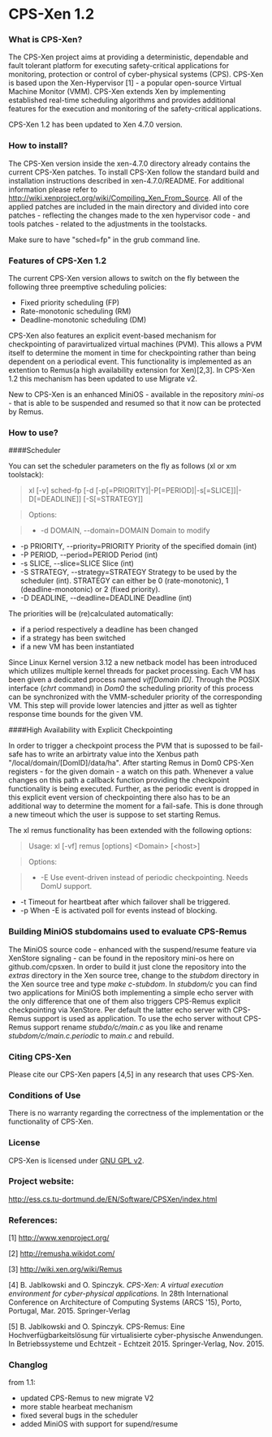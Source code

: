 # CPS-Xen 1.2

### What is CPS-Xen?

The CPS-Xen project aims at providing a deterministic, dependable and fault tolerant platform for executing safety-critical applications for monitoring, protection or control of cyber-physical systems (CPS). CPS-Xen is based upon the Xen-Hypervisor [1] - a popular open-source Virtual Machine Monitor (VMM). CPS-Xen extends Xen by implementing established real-time scheduling algorithms and provides additional features for the execution and monitoring of the safety-critical applications.

CPS-Xen 1.2 has been updated to Xen 4.7.0 version. 

### How to install?

The CPS-Xen version inside the xen-4.7.0 directory already contains the current CPS-Xen patches. To install CPS-Xen follow the standard build and installation instructions described in xen-4.7.0/README. For additional information please refer to http://wiki.xenproject.org/wiki/Compiling_Xen_From_Source. All of the applied patches are included in the main directory and divided into core patches - reflecting the changes made to the xen hypervisor code - and tools patches - related to the adjustments in the toolstacks.

Make sure to have "sched=fp" in the grub command line.

### Features of CPS-Xen 1.2 

The current CPS-Xen version allows to switch on the fly between the following three preemptive scheduling policies:

* Fixed priority scheduling (FP)
* Rate-monotonic scheduling (RM)
* Deadline-monotonic scheduling (DM)
 
CPS-Xen also features  an explicit event-based mechanism for checkpointing of paravirtualized virtual machines (PVM). This allows a PVM itself to determine the moment in time for checkpointing rather than being dependent on a periodical event. This functionality is implemented as an extention to Remus(a high availability extension for Xen)[2,3]. In CPS-Xen 1.2 this mechanism has been updated to use Migrate v2. 

New to CPS-Xen is an enhanced MiniOS - available in the repository *mini-os* - that is able to be suspended and resumed so that it now can be protected by Remus.

### How to use?

####Scheduler

You can set the scheduler parameters on the fly as follows (xl or xm toolstack):

> xl [-v] sched-fp [-d <Domain> [-p[=PRIORITY]|-P[=PERIOD]|-s[=SLICE]]|-D[=DEADLINE]] [-S[=STRATEGY]]

>Options:

>- -d DOMAIN,   --domain=DOMAIN         Domain to modify
- -p PRIORITY, --priority=PRIORITY     Priority of the specified domain (int)
- -P PERIOD,   --period=PERIOD         Period (int)
- -s SLICE,    --slice=SLICE           Slice (int)
- -S STRATEGY, --strategy=STRATEGY     Strategy to be used by the scheduler (int). STRATEGY can either be 0 (rate-monotonic), 1 (deadline-monotonic) or 2 (fixed priority).
- -D DEADLINE, --deadline=DEADLINE     Deadline (int)

The priorities will be (re)calculated automatically:
* if a period respectively a deadline has been changed 
* if a strategy has been switched
* if a new VM has been instantiated

Since Linux Kernel version 3.12 a new netback model has been introduced which utilizes multiple kernel threads for packet processing. Each VM has been given a dedicated process named *vif[Domain ID]*. Through the POSIX interface (*chrt* command) in *Dom0* the scheduling priority of this process can be synchronized with the VMM-scheduler priority of the corresponding VM. This step will provide lower latencies and jitter as well as tighter response time bounds for the given VM. 

####High Availability with Explicit Checkpointing

In order to trigger a checkpoint process the PVM that is supossed to be fail-safe has to write an arbirtraty value into the Xenbus path "/local/domain/[DomID]/data/ha". After starting Remus in Dom0 CPS-Xen registers - for the given domain - a watch on this path. Whenever a value changes on this path a callback function providing the checkpoint functionality is being executed. Further, as the periodic event is dropped in this explicit event version of checkpointing there also has to be an additional way to determine the moment for a fail-safe. This is done through a new timeout which the user is suppose to set starting Remus.

The xl remus functionality has been extended with the following options:

> Usage: xl [-vf] remus [options] \<Domain\> [\<host\>]

>Options:

>- -E                      Use event-driven instead of periodic checkpointing. Needs DomU support.
- -t                      Timeout for heartbeat after which failover shall be triggered.
- -p                      When -E is activated poll for events instead of blocking.

### Building MiniOS stubdomains used to evaluate CPS-Remus

The MiniOS source code - enhanced with the suspend/resume feature via XenStore signaling - can be found in the repository mini-os here on github.com/cpsxen. In order to build it just clone the repository into the *extras* directory in the Xen source tree, change to the *stubdom* directory in the Xen source tree and type *make c-stubdom*. In *stubdom/c* you can find two applications for MiniOS both implementing a simple echo server with the only difference that one of them also triggers CPS-Remus explicit checkpointing via XenStore. Per default the latter echo server with CPS-Remus support is used as application. To use the echo server without CPS-Remus support rename *stubdo/c/main.c* as you like and rename *stubdom/c/main.c.periodic* to *main.c* and rebuild.

### Citing CPS-Xen

Please cite our CPS-Xen papers [4,5] in any research that uses CPS-Xen. 

### Conditions of Use

There is no warranty regarding the correctness of the implementation or the functionality of CPS-Xen.

### License

CPS-Xen is licensed under [GNU GPL v2](http://www.gnu.org/licenses/gpl-2.0.html).

### Project website:

http://ess.cs.tu-dortmund.de/EN/Software/CPSXen/index.html

### References:
[1] http://www.xenproject.org/ 

[2] http://remusha.wikidot.com/ 

[3] http://wiki.xen.org/wiki/Remus 

[4] B. Jablkowski and O. Spinczyk. *CPS-Xen: A virtual execution environment for cyber-physical applications.* In 28th International Conference on Architecture of Computing Systems (ARCS '15), Porto, Portugal, Mar. 2015. Springer-Verlag

[5] B. Jablkowski and O. Spinczyk. CPS-Remus: Eine Hochverfügbarkeitslösung für virtualisierte cyber-physische Anwendungen. In Betriebssysteme und Echtzeit - Echtzeit 2015. Springer-Verlag, Nov. 2015.

### Changlog
from 1.1: 
- updated CPS-Remus to new migrate V2
- more stable hearbeat mechanism
- fixed several bugs in the scheduler
- added MiniOS with support for supend/resume
